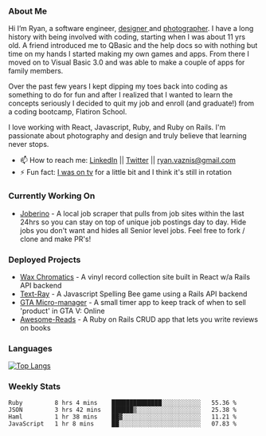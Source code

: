 ### About Me
Hi I’m Ryan, a software engineer, [designer ](https://www.denvermullets.com/video) and [photographer](https://www.denvermullets.com/). I have a long history with being involved with coding, starting when I was about 11 yrs old. A friend introduced me to QBasic and the help docs so with nothing but time on my hands I started making my own games and apps. From there I moved on to Visual Basic 3.0 and was able to make a couple of apps for family members.

Over the past few years I kept dipping my toes back into coding as something to do for fun and after I realized that I wanted to learn the concepts seriously I decided to quit my job and enroll (and graduate!) from a coding bootcamp, Flatiron School.

I love working with React, Javascript, Ruby, and Ruby on Rails. I'm passionate about photography and design and truly believe that learning never stops.

- 📫 How to reach me: [LinkedIn](https://www.linkedin.com/in/ryanvaznis) || [Twitter](https://twitter.com/ryanvaznis) || ryan.vaznis@gmail.com
- ⚡ Fun fact: [I was on tv](https://vimeo.com/381425882) for a little bit and I think it's still in rotation

### Currently Working On
- [Joberino](https://github.com/denvermullets/joberino-portal-api) - A local job scraper that pulls from job sites within the last 24hrs so you can stay on top of unique job postings day to day. Hide jobs you don't want and hides all Senior level jobs. Feel free to fork / clone and make PR's!

### Deployed Projects

- [Wax Chromatics](https://waxchromatics.com) - A vinyl record collection site built in React w/a Rails API backend
- [Text-Ray](https://text-ray.xyz) - A Javascript Spelling Bee game using a Rails API backend
- [GTA Micro-manager](https://gtao-tracker.xyz) - A small timer app to keep track of when to sell 'product' in GTA V: Online
- [Awesome-Reads](https://awesome-reads.com) - A Ruby on Rails CRUD app that lets you write reviews on books

### Languages

[![Top Langs](https://github-readme-stats.vercel.app/api/top-langs/?username=denvermullets&layout=compact&langs_count=10)](https://github.com/denvermullets)

### Weekly Stats
<!--START_SECTION:waka-->
```text
Ruby         8 hrs 4 mins    ██████████████░░░░░░░░░░░   55.36 % 
JSON         3 hrs 42 mins   ██████▒░░░░░░░░░░░░░░░░░░   25.38 % 
Haml         1 hr 38 mins    ██▓░░░░░░░░░░░░░░░░░░░░░░   11.21 % 
JavaScript   1 hr 8 mins     ██░░░░░░░░░░░░░░░░░░░░░░░   07.83 % 
```
<!--END_SECTION:waka-->


